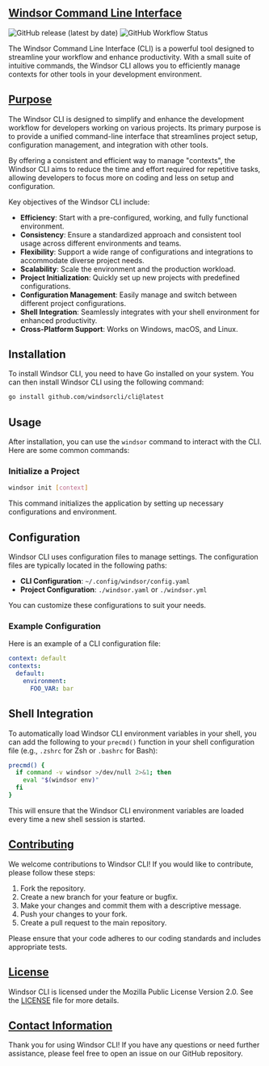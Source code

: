 ## [Windsor Command Line Interface](https://windsorcli.github.io)

![GitHub release (latest by date)](https://img.shields.io/github/v/release/windsorcli/cli)
![GitHub Workflow Status](https://img.shields.io/github/actions/workflow/status/windsorcli/cli/ci.yaml)

The Windsor Command Line Interface (CLI) is a powerful tool designed to streamline your workflow and enhance productivity. With a small suite of intuitive commands, the Windsor CLI allows you to efficiently manage contexts for other tools in your development environment.

## [Purpose](#purpose)

The Windsor CLI is designed to simplify and enhance the development workflow for developers working on various projects. Its primary purpose is to provide a unified command-line interface that streamlines project setup, configuration management, and integration with other tools. 

By offering a consistent and efficient way to manage "contexts", the Windsor CLI aims to reduce the time and effort required for repetitive tasks, allowing developers to focus more on coding and less on setup and configuration.

Key objectives of the Windsor CLI include:

- **Efficiency**: Start with a pre-configured, working, and fully functional environment.
- **Consistency**: Ensure a standardized approach and consistent tool usage across different environments and teams.
- **Flexibility**: Support a wide range of configurations and integrations to accommodate diverse project needs.
- **Scalability**: Scale the environment and the production workload.
- **Project Initialization**: Quickly set up new projects with predefined configurations.
- **Configuration Management**: Easily manage and switch between different project configurations.
- **Shell Integration**: Seamlessly integrates with your shell environment for enhanced productivity.
- **Cross-Platform Support**: Works on Windows, macOS, and Linux.

## Installation

To install Windsor CLI, you need to have Go installed on your system. You can then install Windsor CLI using the following command:

```sh
go install github.com/windsorcli/cli@latest
```

## Usage

After installation, you can use the `windsor` command to interact with the CLI. Here are some common commands:

### Initialize a Project

```sh
windsor init [context]
```

This command initializes the application by setting up necessary configurations and environment.

## Configuration

Windsor CLI uses configuration files to manage settings. The configuration files are typically located in the following paths:

- **CLI Configuration**: `~/.config/windsor/config.yaml`
- **Project Configuration**: `./windsor.yaml` or `./windsor.yml`

You can customize these configurations to suit your needs.

### Example Configuration

Here is an example of a CLI configuration file:

```yaml
context: default
contexts:
  default:
    environment:
      FOO_VAR: bar
```

## Shell Integration

To automatically load Windsor CLI environment variables in your shell, you can add the following to your `precmd()` function in your shell configuration file (e.g., `.zshrc` for Zsh or `.bashrc` for Bash):

```sh
precmd() {
  if command -v windsor >/dev/null 2>&1; then
    eval "$(windsor env)"
  fi
}
```

This will ensure that the Windsor CLI environment variables are loaded every time a new shell session is started.

## [Contributing](#contributing)
We welcome contributions to Windsor CLI! If you would like to contribute, please follow these steps:

1. Fork the repository.
2. Create a new branch for your feature or bugfix.
3. Make your changes and commit them with a descriptive message.
4. Push your changes to your fork.
5. Create a pull request to the main repository.

Please ensure that your code adheres to our coding standards and includes appropriate tests.

## [License](#license)

Windsor CLI is licensed under the Mozilla Public License Version 2.0. See the [LICENSE](LICENSE) file for more details.


## [Contact Information](#contact-information)

Thank you for using Windsor CLI! If you have any questions or need further assistance, please feel free to open an issue on our GitHub repository.
